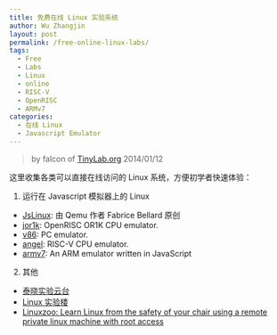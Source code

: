 ```yaml
---
title: 免费在线 Linux 实验系统
author: Wu Zhangjin
layout: post
permalink: /free-online-linux-labs/
tags:
  - Free
  - Labs
  - Linux
  - online
  - RISC-V
  - OpenRISC
  - ARMv7
categories:
  - 在线 Linux
  - Javascript Emulator
---
```


> by falcon of [TinyLab.org][2]
> 2014/01/12

这里收集各类可以直接在线访问的 Linux 系统，方便初学者快速体验：

1. 运行在 Javascript 模拟器上的 Linux
  * [JsLinux][3]: 由 Qemu 作者 Fabrice Bellard 原创
  * [jor1k][8]: OpenRISC OR1K CPU emulator.
  * [v86][9]: PC emulator.
  * [angel][10]: RISC-V CPU emulator.
  * [armv7][11]: An ARM emulator written in JavaScript

2. 其他
  * [泰晓实验云台](http://tinylab.cloud:6080)
  * [Linux 实验楼](https://www.shiyanlou.com/)
  * [Linuxzoo: Learn Linux from the safety of your chair using a remote private linux machine with root access][4]


 [2]: http://tinylab.org
 [3]: http://bellard.org/jslinux/
 [4]: http://linuxzoo.net/
 [7]: https://www.shiyanlou.com/
 [8]: http://s-macke.github.io/jor1k/demos/main.html
 [9]: http://copy.sh/v86/
[10]: http://riscv.org/angel/
[11]: https://github.com/ozaki-r/arm-js

